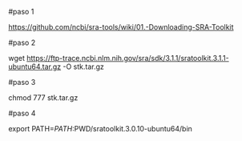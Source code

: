 #paso 1

https://github.com/ncbi/sra-tools/wiki/01.-Downloading-SRA-Toolkit

#paso 2

wget https://ftp-trace.ncbi.nlm.nih.gov/sra/sdk/3.1.1/sratoolkit.3.1.1-ubuntu64.tar.gz -O stk.tar.gz

#paso 3

chmod 777 stk.tar.gz

#paso 4

export PATH=$PATH:$PWD/sratoolkit.3.0.10-ubuntu64/bin

